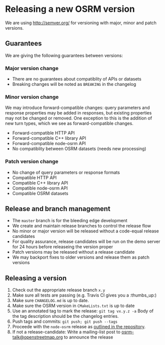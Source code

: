# Releasing a new OSRM version

We are using http://semver.org/ for versioning with major, minor and patch versions.

## Guarantees

We are giving the following guarantees between versions:

### Major version change

- There are no guarantees about compatiblity of APIs or datasets
- Breaking changes will be noted as `BREAKING` in the changelog

### Minor version change

We may introduce forward-compatible changes: query parameters and response properties may be added in responses, but existing properties may not be changed or removed. One exception to this is the addition of new turn types, which we see as forward-compatible changes.

- Forward-compatible HTTP API
- Forward-compatible C++ library API
- Forward-compatible node-osrm API
- No compatiblity between OSRM datasets (needs new processing)

### Patch version change

- No change of query parameters or response formats
- Compatible HTTP API
- Compatible C++ library API
- Compatible node-osrm API
- Compatible OSRM datasets

## Release and branch management

- The `master` branch is for the bleeding edge development
- We create and maintain release branches to control the release flow
- No minor or major version will be released without a code-equal release candidates
- For quality assurance, release candidates will be run on the demo server for 24 hours before releaseing the version proper
- Patch versions may be released without a release candidate
- We may backport fixes to older versions and release them as patch versions

## Releasing a version

1. Check out the appropriate release branch `x.y`
2. Make sure all tests are passing (e.g. Travis CI gives you a :thumbs_up:)
3. Make sure `CHANGELOG.md` is up to date.
4. Make sure the OSRM version in `CMakeLists.txt` is up to date
5. Use an annotated tag to mark the release: `git tag vx.y.z -a` Body of the tag description should be the changelog entries.
6. Push tags and commits: `git push; git push --tags`
8. Proceede with the `node-osrm` release as [outlined in the repository](https://github.com/Project-OSRM/node-osrm/blob/master/docs/releasing.md).
9. If not a release-candidate: Write a mailing-list post to osrm-talk@openstreetmap.org to announce the release
